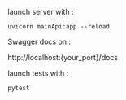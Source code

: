 launch server with :

```
uvicorn mainApi:app --reload
```

Swagger docs on :

http://localhost:{your_port}/docs

launch tests with :

```
pytest
```
